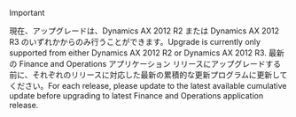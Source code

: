 > [!IMPORTANT]
> <span data-ttu-id="c62ec-101">現在、アップグレードは、Dynamics AX 2012 R2 または Dynamics AX 2012 R3 のいずれかからのみ行うことができます。</span><span class="sxs-lookup"><span data-stu-id="c62ec-101">Upgrade is currently only supported from either Dynamics AX 2012 R2 or Dynamics AX 2012 R3.</span></span> <span data-ttu-id="c62ec-102">最新の Finance and Operations アプリケーション リリースにアップグレードする前に、それぞれのリリースに対応した最新の累積的な更新プログラムに更新してください。</span><span class="sxs-lookup"><span data-stu-id="c62ec-102">For each release, please update to the latest available cumulative update before upgrading to latest Finance and Operations application release.</span></span> 
